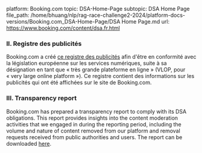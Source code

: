 platform: Booking.com
topic: DSA-Home-Page
subtopic: DSA Home Page
file_path: /home/bhuang/nlp/rag-race-challenge2-2024/platform-docs-versions/Booking.com_DSA-Home-Page/DSA Home Page.md
url: https://www.booking.com/content/dsa.fr.html

### II. Registre des publicités

Booking.com a créé [ce registre des publicités](https://booking.com/ad-repository.html) afin d'être en conformité avec la législation européenne sur les services numériques, suite à sa désignation en tant que « très grande plateforme en ligne » (VLOP, pour « very large online platform »). Ce registre contient des informations sur les publicités qui ont été affichées sur le site de Booking.com.  
  

### III. Transparency report

Booking.com has prepared a transparency report to comply with its DSA obligations. This report provides insights into the content moderation activities that we engaged in during the reporting period, including the volume and nature of content removed from our platform and removal requests received from public authorities and users. The report can be downloaded [here](https://r-xx.bstatic.com/data/mobile/dsa_transparency_report_bf3fdc24.pdf).